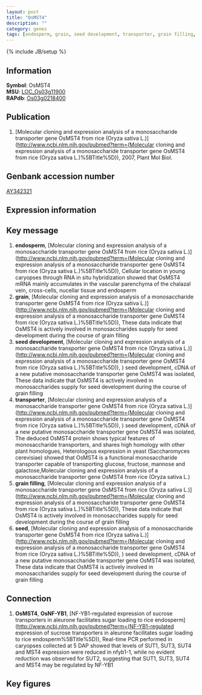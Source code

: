 ```yaml
---
layout: post
title: "OsMST4"
description: ""
category: genes
tags: [endosperm, grain, seed development, transporter, grain filling, seed, Gene]
---
```

{% include JB/setup %}

## Information
__Symbol__: OsMST4  
__MSU__: [LOC_Os03g11900](http://rice.plantbiology.msu.edu/cgi-bin/ORF_infopage.cgi?orf=LOC_Os03g11900)  
__RAPdb__: [Os03g0218400](http://rapdb.dna.affrc.go.jp/viewer/gbrowse_details/irgsp1?name=Os03g0218400)  

## Publication
1. [Molecular cloning and expression analysis of a monosaccharide transporter gene OsMST4 from rice (Oryza sativa L.)](http://www.ncbi.nlm.nih.gov/pubmed?term=(Molecular cloning and expression analysis of a monosaccharide transporter gene OsMST4 from rice (Oryza sativa L.)%5BTitle%5D)), 2007, Plant Mol Biol.

## Genbank accession number
[AY342321](http://www.ncbi.nlm.nih.gov/nuccore/AY342321)

## Expression information

## Key message
1. __endosperm__, [Molecular cloning and expression analysis of a monosaccharide transporter gene OsMST4 from rice (Oryza sativa L.)](http://www.ncbi.nlm.nih.gov/pubmed?term=(Molecular cloning and expression analysis of a monosaccharide transporter gene OsMST4 from rice (Oryza sativa L.)%5BTitle%5D)),  Cellular location in young caryopses through RNA in situ hybridization showed that OsMST4 mRNA mainly accumulates in the vascular parenchyma of the chalazal vein, cross-cells, nucellar tissue and endosperm
2. __grain__, [Molecular cloning and expression analysis of a monosaccharide transporter gene OsMST4 from rice (Oryza sativa L.)](http://www.ncbi.nlm.nih.gov/pubmed?term=(Molecular cloning and expression analysis of a monosaccharide transporter gene OsMST4 from rice (Oryza sativa L.)%5BTitle%5D)),  These data indicate that OsMST4 is actively involved in monosaccharides supply for seed development during the course of grain filling
3. __seed development__, [Molecular cloning and expression analysis of a monosaccharide transporter gene OsMST4 from rice (Oryza sativa L.)](http://www.ncbi.nlm.nih.gov/pubmed?term=(Molecular cloning and expression analysis of a monosaccharide transporter gene OsMST4 from rice (Oryza sativa L.)%5BTitle%5D)), ) seed development, cDNA of a new putative monosaccharide transporter gene OsMST4 was isolated, These data indicate that OsMST4 is actively involved in monosaccharides supply for seed development during the course of grain filling
4. __transporter__, [Molecular cloning and expression analysis of a monosaccharide transporter gene OsMST4 from rice (Oryza sativa L.)](http://www.ncbi.nlm.nih.gov/pubmed?term=(Molecular cloning and expression analysis of a monosaccharide transporter gene OsMST4 from rice (Oryza sativa L.)%5BTitle%5D)), ) seed development, cDNA of a new putative monosaccharide transporter gene OsMST4 was isolated, The deduced OsMST4 protein shows typical features of monosaccharide transporters, and shares high homology with other plant homologues, Heterologous expression in yeast (Saccharomyces cerevisiae) showed that OsMST4 is a functional monosaccharide transporter capable of transporting glucose, fructose, mannose and galactose,Molecular cloning and expression analysis of a monosaccharide transporter gene OsMST4 from rice (Oryza sativa L.)
5. __grain filling__, [Molecular cloning and expression analysis of a monosaccharide transporter gene OsMST4 from rice (Oryza sativa L.)](http://www.ncbi.nlm.nih.gov/pubmed?term=(Molecular cloning and expression analysis of a monosaccharide transporter gene OsMST4 from rice (Oryza sativa L.)%5BTitle%5D)),  These data indicate that OsMST4 is actively involved in monosaccharides supply for seed development during the course of grain filling
6. __seed__, [Molecular cloning and expression analysis of a monosaccharide transporter gene OsMST4 from rice (Oryza sativa L.)](http://www.ncbi.nlm.nih.gov/pubmed?term=(Molecular cloning and expression analysis of a monosaccharide transporter gene OsMST4 from rice (Oryza sativa L.)%5BTitle%5D)), ) seed development, cDNA of a new putative monosaccharide transporter gene OsMST4 was isolated, These data indicate that OsMST4 is actively involved in monosaccharides supply for seed development during the course of grain filling

## Connection
1. __OsMST4__, __OsNF-YB1__, [NF-YB1-regulated expression of sucrose transporters in aleurone facilitates sugar loading to rice endosperm](http://www.ncbi.nlm.nih.gov/pubmed?term=(NF-YB1-regulated expression of sucrose transporters in aleurone facilitates sugar loading to rice endosperm%5BTitle%5D)), Real-time PCR performed in caryopses collected at 5 DAP showed that levels of SUT1, SUT3, SUT4 and MST4 expression were reduced in nfyb1-1, while no evident reduction was observed for SUT2, suggesting that SUT1, SUT3, SUT4 and MST4 may be regulated by NF-YB1

## Key figures


